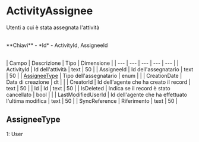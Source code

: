 # ActivityAssignee

Utenti a cui è stata assegnata l'attività

<br>
**Chiavi**
- *Id*
- ActivityId, AssigneeId
<br><br>

| Campo | Descrizione | Tipo | Dimensione | 
| --- | --- | --- | --- | --- |
| ActivityId | Id dell'attività | text | 50 |
| AssigneeId | Id dell'assegnatario | text | 50 |
| [AssigneeType](#assigneetype) | Tipo dell'assegnatario | enum |  |
| CreationDate | Data di creazione | dt |  |
| CreatorId | Id dell'agente che ha creato il record | text | 50 |
| Id | Id | text | 50 |
| IsDeleted | Indica se il record è stato cancellato | bool |  |
| LastModifiedUserId | Id dell'agente che ha effettuato l'ultima modifica | text | 50 |
| SyncReference | Riferimento | text | 50 |

AssigneeType
---
1: User

